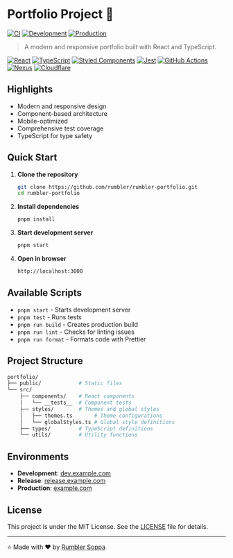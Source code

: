 # Portfolio Project 🚀

[![CI](https://github.com/rumbler/rumbler-portfolio/actions/workflows/ci.yml/badge.svg)](https://github.com/rumbler/rumbler-portfolio/actions/workflows/ci.yml)
[![Development](https://github.com/rumbler/rumbler-portfolio/actions/workflows/development.yml/badge.svg)](https://github.com/rumbler/rumbler-portfolio/actions/workflows/development.yml)
[![Production](https://github.com/rumbler/rumbler-portfolio/actions/workflows/production.yml/badge.svg)](https://github.com/rumbler/rumbler-portfolio/actions/workflows/production.yml)

> A modern and responsive portfolio built with React and TypeScript.

[![React](https://img.shields.io/badge/React-20232A?style=for-the-badge&logo=react&logoColor=61DAFB)](https://reactjs.org/)
[![TypeScript](https://img.shields.io/badge/TypeScript-007ACC?style=for-the-badge&logo=typescript&logoColor=white)](https://www.typescriptlang.org/)
[![Styled Components](https://img.shields.io/badge/styled--components-DB7093?style=for-the-badge&logo=styled-components&logoColor=white)](https://styled-components.com/)
[![Jest](https://img.shields.io/badge/Jest-C21325?style=for-the-badge&logo=jest&logoColor=white)](https://jestjs.io/)
[![GitHub Actions](https://img.shields.io/badge/github%20actions-%232671E5.svg?style=for-the-badge&logo=githubactions&logoColor=white)](https://github.com/features/actions)
[![Nexus](https://img.shields.io/badge/Nexus%20Repository-143752?style=for-the-badge&logo=sonatype&logoColor=white)](https://www.sonatype.com/products/nexus-repository)
[![Cloudflare](https://img.shields.io/badge/Cloudflare-F38020?style=for-the-badge&logo=cloudflare&logoColor=white)](https://www.cloudflare.com)

## Highlights

- Modern and responsive design
- Component-based architecture
- Mobile-optimized
- Comprehensive test coverage
- TypeScript for type safety

## Quick Start

1. **Clone the repository**

   ```bash
   git clone https://github.com/rumbler/rumbler-portfolio.git
   cd rumbler-portfolio
   ```

2. **Install dependencies**

   ```bash
   pnpm install
   ```

3. **Start development server**

   ```bash
   pnpm start
   ```

4. **Open in browser**

   ```bash
   http://localhost:3000
   ```

## Available Scripts

- `pnpm start`        - Starts development server
- `pnpm test`         - Runs tests
- `pnpm run build`    - Creates production build
- `pnpm run lint`     - Checks for linting issues
- `pnpm run format`   - Formats code with Prettier

## Project Structure

```bash
portfolio/
├── public/            # Static files
└── src/
    ├── components/    # React components
    │   └── __tests__  # Component tests
    ├── styles/        # Themes and global styles
    │   ├── themes.ts       # Theme configurations
    │   └── globalStyles.ts # Global style definitions
    ├── types/         # TypeScript definitions
    └── utils/         # Utility functions
```

## Environments

- **Development**: [dev.example.com](https://dev.example.com)
- **Release**: [release.example.com](https://release.example.com)
- **Production**: [example.com](https://example.com)

## License

This project is under the MIT License. See the [LICENSE](LICENSE) file for details.

---

⭐️ Made with ❤️ by [Rumbler Soppa](https://github.com/rumbler)
